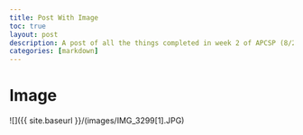 ```yaml
---
title: Post With Image
toc: true
layout: post
description: A post of all the things completed in week 2 of APCSP (8/22-8/26)
categories: [markdown]
---
```

# Image


![]({{ site.baseurl }}/(images/IMG_3299[1].JPG)